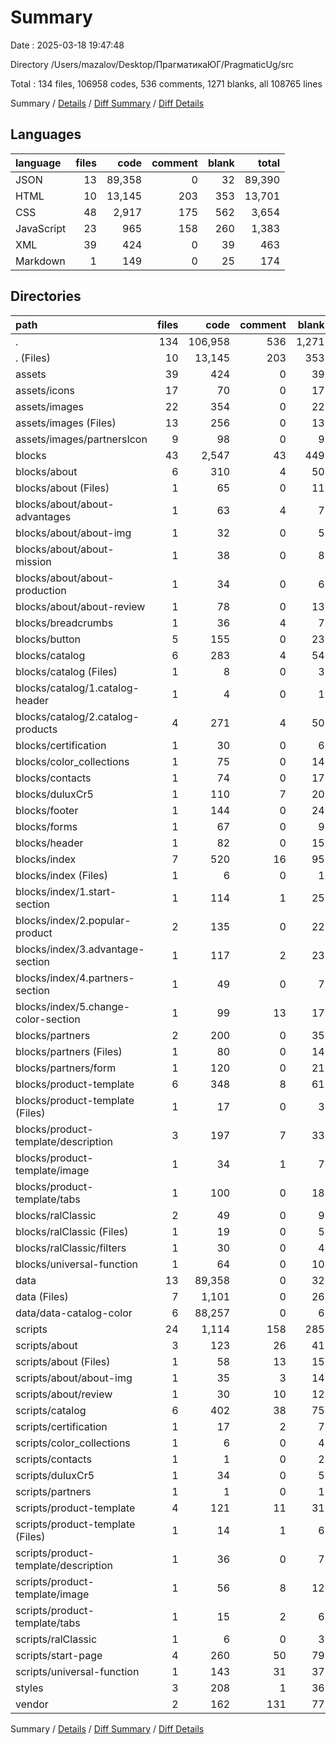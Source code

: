 # Summary

Date : 2025-03-18 19:47:48

Directory /Users/mazalov/Desktop/ПрагматикаЮГ/PragmaticUg/src

Total : 134 files,  106958 codes, 536 comments, 1271 blanks, all 108765 lines

Summary / [Details](details.md) / [Diff Summary](diff.md) / [Diff Details](diff-details.md)

## Languages
| language | files | code | comment | blank | total |
| :--- | ---: | ---: | ---: | ---: | ---: |
| JSON | 13 | 89,358 | 0 | 32 | 89,390 |
| HTML | 10 | 13,145 | 203 | 353 | 13,701 |
| CSS | 48 | 2,917 | 175 | 562 | 3,654 |
| JavaScript | 23 | 965 | 158 | 260 | 1,383 |
| XML | 39 | 424 | 0 | 39 | 463 |
| Markdown | 1 | 149 | 0 | 25 | 174 |

## Directories
| path | files | code | comment | blank | total |
| :--- | ---: | ---: | ---: | ---: | ---: |
| . | 134 | 106,958 | 536 | 1,271 | 108,765 |
| . (Files) | 10 | 13,145 | 203 | 353 | 13,701 |
| assets | 39 | 424 | 0 | 39 | 463 |
| assets/icons | 17 | 70 | 0 | 17 | 87 |
| assets/images | 22 | 354 | 0 | 22 | 376 |
| assets/images (Files) | 13 | 256 | 0 | 13 | 269 |
| assets/images/partnersIcon | 9 | 98 | 0 | 9 | 107 |
| blocks | 43 | 2,547 | 43 | 449 | 3,039 |
| blocks/about | 6 | 310 | 4 | 50 | 364 |
| blocks/about (Files) | 1 | 65 | 0 | 11 | 76 |
| blocks/about/about-advantages | 1 | 63 | 4 | 7 | 74 |
| blocks/about/about-img | 1 | 32 | 0 | 5 | 37 |
| blocks/about/about-mission | 1 | 38 | 0 | 8 | 46 |
| blocks/about/about-production | 1 | 34 | 0 | 6 | 40 |
| blocks/about/about-review | 1 | 78 | 0 | 13 | 91 |
| blocks/breadcrumbs | 1 | 36 | 4 | 7 | 47 |
| blocks/button | 5 | 155 | 0 | 23 | 178 |
| blocks/catalog | 6 | 283 | 4 | 54 | 341 |
| blocks/catalog (Files) | 1 | 8 | 0 | 3 | 11 |
| blocks/catalog/1.catalog-header | 1 | 4 | 0 | 1 | 5 |
| blocks/catalog/2.catalog-products | 4 | 271 | 4 | 50 | 325 |
| blocks/certification | 1 | 30 | 0 | 6 | 36 |
| blocks/color_collections | 1 | 75 | 0 | 14 | 89 |
| blocks/contacts | 1 | 74 | 0 | 17 | 91 |
| blocks/duluxCr5 | 1 | 110 | 7 | 20 | 137 |
| blocks/footer | 1 | 144 | 0 | 24 | 168 |
| blocks/forms | 1 | 67 | 0 | 9 | 76 |
| blocks/header | 1 | 82 | 0 | 15 | 97 |
| blocks/index | 7 | 520 | 16 | 95 | 631 |
| blocks/index (Files) | 1 | 6 | 0 | 1 | 7 |
| blocks/index/1.start-section | 1 | 114 | 1 | 25 | 140 |
| blocks/index/2.popular-product | 2 | 135 | 0 | 22 | 157 |
| blocks/index/3.advantage-section | 1 | 117 | 2 | 23 | 142 |
| blocks/index/4.partners-section | 1 | 49 | 0 | 7 | 56 |
| blocks/index/5.change-color-section | 1 | 99 | 13 | 17 | 129 |
| blocks/partners | 2 | 200 | 0 | 35 | 235 |
| blocks/partners (Files) | 1 | 80 | 0 | 14 | 94 |
| blocks/partners/form | 1 | 120 | 0 | 21 | 141 |
| blocks/product-template | 6 | 348 | 8 | 61 | 417 |
| blocks/product-template (Files) | 1 | 17 | 0 | 3 | 20 |
| blocks/product-template/description | 3 | 197 | 7 | 33 | 237 |
| blocks/product-template/image | 1 | 34 | 1 | 7 | 42 |
| blocks/product-template/tabs | 1 | 100 | 0 | 18 | 118 |
| blocks/ralClassic | 2 | 49 | 0 | 9 | 58 |
| blocks/ralClassic (Files) | 1 | 19 | 0 | 5 | 24 |
| blocks/ralClassic/filters | 1 | 30 | 0 | 4 | 34 |
| blocks/universal-function | 1 | 64 | 0 | 10 | 74 |
| data | 13 | 89,358 | 0 | 32 | 89,390 |
| data (Files) | 7 | 1,101 | 0 | 26 | 1,127 |
| data/data-catalog-color | 6 | 88,257 | 0 | 6 | 88,263 |
| scripts | 24 | 1,114 | 158 | 285 | 1,557 |
| scripts/about | 3 | 123 | 26 | 41 | 190 |
| scripts/about (Files) | 1 | 58 | 13 | 15 | 86 |
| scripts/about/about-img | 1 | 35 | 3 | 14 | 52 |
| scripts/about/review | 1 | 30 | 10 | 12 | 52 |
| scripts/catalog | 6 | 402 | 38 | 75 | 515 |
| scripts/certification | 1 | 17 | 2 | 7 | 26 |
| scripts/color_collections | 1 | 6 | 0 | 4 | 10 |
| scripts/contacts | 1 | 1 | 0 | 2 | 3 |
| scripts/duluxCr5 | 1 | 34 | 0 | 5 | 39 |
| scripts/partners | 1 | 1 | 0 | 1 | 2 |
| scripts/product-template | 4 | 121 | 11 | 31 | 163 |
| scripts/product-template (Files) | 1 | 14 | 1 | 6 | 21 |
| scripts/product-template/description | 1 | 36 | 0 | 7 | 43 |
| scripts/product-template/image | 1 | 56 | 8 | 12 | 76 |
| scripts/product-template/tabs | 1 | 15 | 2 | 6 | 23 |
| scripts/ralClassic | 1 | 6 | 0 | 3 | 9 |
| scripts/start-page | 4 | 260 | 50 | 79 | 389 |
| scripts/universal-function | 1 | 143 | 31 | 37 | 211 |
| styles | 3 | 208 | 1 | 36 | 245 |
| vendor | 2 | 162 | 131 | 77 | 370 |

Summary / [Details](details.md) / [Diff Summary](diff.md) / [Diff Details](diff-details.md)